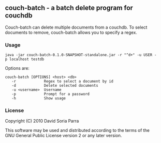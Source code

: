 ## couch-batch - a batch delete program for couchdb

Couch-batch can delete multiple documents from a couchdb. To select documents
to remove, couch-batch allows you to specify a regex.

### Usage

    java -jar couch-batch-0.1.0-SNAPSHOT-standalone.jar -r "^d+" -u USER -p localhost testdb

Options are:

    couch-batch [OPTIONS] <host> <db>
       -r             Regex to select a document by id
       -d             Delete selected documents
       -u <username>  Username
       -p             Prompt for a password
       -h             Show usage

### License
Copyright (C) 2010 David Soria Parra

This software may be used and distributed according to the terms of the
GNU General Public License version 2 or any later version.
